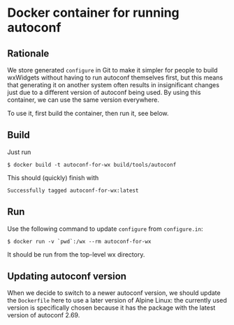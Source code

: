 # Docker container for running autoconf

## Rationale

We store generated `configure` in Git to make it simpler for people to build
wxWidgets without having to run autoconf themselves first, but this means that
generating it on another system often results in insignificant changes just due
to a different version of autoconf being used. By using this container, we can
use the same version everywhere.

To use it, first build the container, then run it, see below.


## Build

Just run

```shell
$ docker build -t autoconf-for-wx build/tools/autoconf
```

This should (quickly) finish with
```
Successfully tagged autoconf-for-wx:latest
```


## Run

Use the following command to update `configure` from `configure.in`:

```shell
$ docker run -v `pwd`:/wx --rm autoconf-for-wx
```

It should be run from the top-level wx directory.


## Updating autoconf version

When we decide to switch to a newer autoconf version, we should update the
`Dockerfile` here to use a later version of Alpine Linux: the currently used
version is specifically chosen because it has the package with the latest
version of autoconf 2.69.
